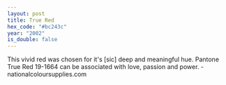 ```yaml
---
layout: post
title: True Red
hex_code: "#bc243c"
year: "2002"
is_double: false
---
```

This vivid red was chosen for it's \[sic] deep and meaningful hue. Pantone True Red 19-1664 can be associated with love, passion and power. - nationalcoloursupplies.com
